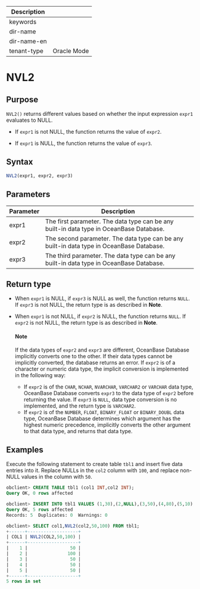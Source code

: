 | Description   |                 |
|---------------|-----------------|
| keywords      |                 |
| dir-name      |                 |
| dir-name-en   |                 |
| tenant-type   | Oracle Mode     |

# NVL2

## Purpose

`NVL2()` returns different values based on whether the input expression `expr1` evaluates to NULL.

* If `expr1` is not NULL, the function returns the value of `expr2`.

* If `expr1` is NULL, the function returns the value of `expr3`.

## Syntax

```sql
NVL2(expr1, expr2, expr3)
```

## Parameters

| Parameter | Description |
|-------|-----------------------------------|
| expr1 | The first parameter. The data type can be any built-in data type in OceanBase Database.  |
| expr2 | The second parameter. The data type can be any built-in data type in OceanBase Database.  |
| expr3 | The third parameter. The data type can be any built-in data type in OceanBase Database.  |

## Return type

* When `expr1` is NULL, if `expr3` is NULL as well, the function returns `NULL`. If `expr3` is not NULL, the return type is as described in **Note**.

* When `expr1` is not NULL, if `expr2` is NULL, the function returns `NULL`. If `expr2` is not NULL, the return type is as described in **Note**.

  <main id="notice" type='explain'>
    <h4>Note</h4>
    <p>If the data types of <code>expr2</code> and <code>expr3</code> are different, OceanBase Database implicitly converts one to the other. If their data types cannot be implicitly converted, the database returns an error. If <code>expr2</code> is of a character or numeric data type, the implicit conversion is implemented in the following way:</p>
    <ul>
    <li>If <code>expr2</code> is of the <code>CHAR</code>, <code>NCHAR</code>, <code>NVARCHAR</code>, <code>VARCHAR2</code> or <code>VARCHAR</code> data type, OceanBase Database converts <code>expr3</code> to the data type of <code>expr2</code> before returning the value. If <code>expr3</code> is <code>NULL</code>, data type conversion is no implemented, and the return type is <code>VARCHAR2</code>. </li>
    <li>If <code>expr2</code> is of the <code>NUMBER</code>, <code>FLOAT</code>, <code>BINARY_FLOAT</code> or <code>BINARY_DOUBL</code> data type, OceanBase Database determines which argument has the highest numeric precedence, implicitly converts the other argument to that data type, and returns that data type. </li>
    </ul>
  </main>

## Examples

Execute the following statement to create table `tbl1` and insert five data entries into it. Replace NULLs in the `col2` column with `100`, and replace non-NULL values in the column with `50`.

```sql
obclient> CREATE TABLE tbl1 (col1 INT,col2 INT);
Query OK, 0 rows affected

obclient> INSERT INTO tbl1 VALUES (1,30),(2,NULL),(3,50),(4,80),(5,10);
Query OK, 5 rows affected
Records: 5  Duplicates: 0  Warnings: 0

obclient> SELECT col1,NVL2(col2,50,100) FROM tbl1;
+------+-------------------+
| COL1 | NVL2(COL2,50,100) |
+------+-------------------+
|    1 |                50 |
|    2 |               100 |
|    3 |                50 |
|    4 |                50 |
|    5 |                50 |
+------+-------------------+
5 rows in set
```
